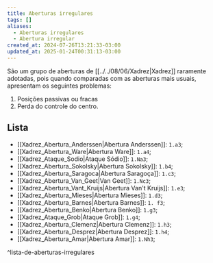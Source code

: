 ```yaml
---
title: Aberturas irregulares
tags: []
aliases:
  - Aberturas irregulares
  - Abertura irregular
created_at: 2024-07-26T13:21:33-03:00
updated_at: 2025-01-24T00:31:13-03:00
---
```


São um grupo de aberturas de [[../../08/06/Xadrez|Xadrez]] raramente adotadas, pois quando comparadas com as aberturas mais usuais, apresentam os seguintes problemas:  
1. Posições passivas ou fracas
2. Perda do controle do centro.
## Lista
- [[Xadrez_Abertura_Anderssen|Abertura Anderssen]]: `1.a3`;
- [[Xadrez_Abertura_Ware|Abertura Ware]]: `1.a4`;
- [[Xadrez_Ataque_Sodio|Ataque Sódio]]: `1.Na3`;
- [[Xadrez_Abertura_Sokolsky|Abertura Sokolsky]]: `1.b4`;
- [[Xadrez_Abertura_Saragoca|Abertura Saragoça]]: `1.c3`;
- [[Xadrez_Abertura_Van_Geet|Van Geet]]: `1.Nc3`;
- [[Xadrez_Abertura_Vant_Kruijs|Abertura Van't Kruijs]]: `1.e3`;
- [[Xadrez_Abertura_Mieses|Abertura Mieses]]: `1.d3`;
- [[Xadrez_Abertura_Barnes|Abertura Barnes]]: `1. f3`;
- [[Xadrez_Abertura_Benko|Abertura Benko]]: `1.g3`;
- [[Xadrez_Ataque_Grob|Ataque Grob]]: `1.g4`;
- [[Xadrez_Abertura_Clemenz|Abertura Clemenz]]: `1.h3`;
- [[Xadrez_Abertura_Desprez|Abertura Desprez]]: `1.h4`;
- [[Xadrez_Abertura_Amar|Abertura Amar]]: `1.Nh3`;

^lista-de-aberturas-irregulares
